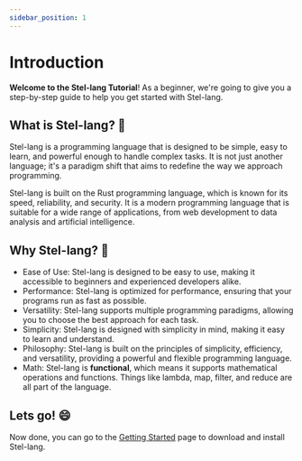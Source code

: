 ```yaml
---
sidebar_position: 1
---
```


# Introduction

**Welcome to the Stel-lang Tutorial**! As a beginner, we're going to give you a step-by-step guide to help you get started with Stel-lang.

## What is Stel-lang? 🤔

Stel-lang is a programming language that is designed to be simple, easy to learn, and powerful enough to handle complex tasks. It is not just another language; it's a paradigm shift that aims to redefine the way we approach programming.

Stel-lang is built on the Rust programming language, which is known for its speed, reliability, and security. It is a modern programming language that is suitable for a wide range of applications, from web development to data analysis and artificial intelligence.

## Why Stel-lang? 🤔

* Ease of Use: Stel-lang is designed to be easy to use, making it accessible to beginners and experienced developers alike.
* Performance: Stel-lang is optimized for performance, ensuring that your programs run as fast as possible.
* Versatility: Stel-lang supports multiple programming paradigms, allowing you to choose the best approach for each task.
* Simplicity: Stel-lang is designed with simplicity in mind, making it easy to learn and understand.
* Philosophy: Stel-lang is built on the principles of simplicity, efficiency, and versatility, providing a powerful and flexible programming language.
* Math: Stel-lang is **functional**, which means it supports mathematical operations and functions. Things like lambda, map, filter, and reduce are all part of the language.

## Lets go! 😄

Now done, you can go to the [Getting Started](/docs/getting-started/download) page to download and install Stel-lang.
